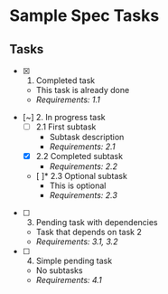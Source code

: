 # Sample Spec Tasks

## Tasks

- [x] 1. Completed task
  - This task is already done
  - _Requirements: 1.1_

- [~] 2. In progress task
  - [ ] 2.1 First subtask
    - Subtask description
    - _Requirements: 2.1_
  - [x] 2.2 Completed subtask
    - _Requirements: 2.2_
  - [ ]* 2.3 Optional subtask
    - This is optional
    - _Requirements: 2.3_

- [ ] 3. Pending task with dependencies
  - Task that depends on task 2
  - _Requirements: 3.1, 3.2_

- [ ] 4. Simple pending task
  - No subtasks
  - _Requirements: 4.1_
